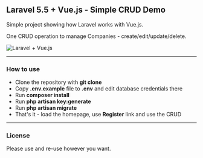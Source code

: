 ## Laravel 5.5 + Vue.js - Simple CRUD Demo

Simple project showing how Laravel works with Vue.js.

One CRUD operation to manage Companies - create/edit/update/delete.

![Laravel + Vue.js](http://webcoderpro.com/laravel-vue.png)

---

### How to use

- Clone the repository with __git clone__
- Copy __.env.example__ file to __.env__ and edit database credentials there
- Run __composer install__
- Run __php artisan key:generate__
- Run __php artisan migrate__
- That's it - load the homepage, use __Register__ link and use the CRUD

---

### License

Please use and re-use however you want.